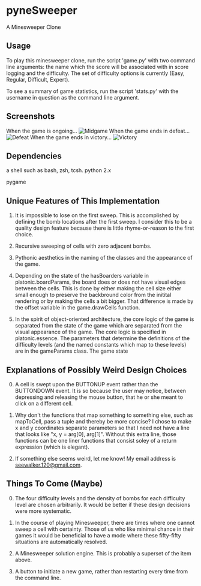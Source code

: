 pyneSweeper
===========

A Minesweeper Clone                                                  
                                                                     
                                             
## Usage

   To play this minesweeper clone, run the script 'game.py' with two command 
line arguments: the name which the score will be associated with in score logging and 
the difficulty. The set of difficulty options is currently (Easy, Regular, Difficult,
Expert). 

   To see a summary of game statistics, run the script 'stats.py' with the username
in question as the command line argument. 

## Screenshots
When the game is ongoing...
![Midgame](https://raw.github.com/seewalker/pyneSweeper/master/images/Midgame.png)
When the game ends in defeat...
![Defeat](https://raw.github.com/seewalker/pyneSweeper/master/images/Defeat.png)
When the game ends in victory...
![Victory](https://raw.github.com/seewalker/pyneSweeper/master/images/Victory.png)

## Dependencies
a shell such as bash, zsh, tcsh.
python 2.x

pygame

## Unique Features of This Implementation
1. It is impossible to lose on the first sweep. This is accomplished by defining
the bomb locations after the first sweep. I consider this to be a quality design
feature because there is little rhyme-or-reason to the first choice. 

2. Recursive sweeping of cells with zero adjacent bombs. 

3. Pythonic aesthetics in the naming of the classes and the appearance of the
game.

4.  Depending on the state of the hasBoarders variable in platonic.boardParams,
the board does or does not have visual edges between the cells. This is done
by either making the cell size either small enough to preserve the backbround
color from the initital rendering or by making the cells a bit bigger. That
difference is made by the offset variable in the game.drawCells function.

5. In the spirit of object-oriented architecture, the core logic of the game
is separated from the state of the game which are separated from the visual
appearance of the game. The core logic is specified in platonic.essence. The
parameters that determine the definitions of the difficulty levels (and the 
named constants which map to these levels) are in the gameParams class. The
game state 

## Explanations of Possibly Weird Design Choices
0. A cell is swept upon the BUTTONUP event rather than the BUTTONDOWN event. 
It is so because the user may notice, between depressing and releasing the 
mouse button, that he or she meant to click on a different cell. 

1. Why don't the functions that map something to something else, such
as mapToCell, pass a tuple and thereby be more concise? I chose to make x 
and y coordinates separate parameters so that I need not have a line that looks
like "x, y = arg[0], arg[1]". Without this extra line, those functions can be
one liner functions that consist soley of a return expression (which is elegant). 

2. If something else seems weird, let me know! My email address is
seewalker.120@gmail.com.

## Things To Come (Maybe)

0. The four difficulty levels and the density of bombs for each difficulty 
level are chosen arbitrarily. It would be better if these design decisions were
more systematic.

1. In the course of playing Minesweeper, there are times where one cannot 
sweep a cell with certainty. Those of us who like minimal chance in their games
it would be beneficial to have a mode where these fifty-fifty situations are
automatically resolved.

2. A Minesweeper solution engine. This is probably a superset of the item above.

3. A button to initiate a new game, rather than restarting every time from the
command line.
